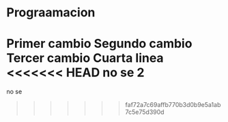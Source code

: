 # Prograamacion
Primer cambio
Segundo cambio
Tercer cambio
Cuarta linea
<<<<<<< HEAD
no se 2 
=======
no se 
>>>>>>> faf72a7c69affb770b3d0b9e5a1ab7c5e75d390d
